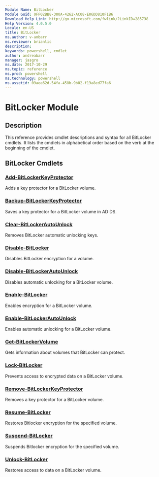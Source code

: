 ```yaml
---
Module Name: BitLocker
Module Guid: 0FF02BB8-300A-4262-AC08-E06DD810F1B6
Download Help Link: http://go.microsoft.com/fwlink/?LinkID=285738
Help Version: 4.0.5.0
Locale: en-US
title: BitLocker
ms.author: v-anbarr
ms.reviewer: brianlic
description: 
keywords: powershell, cmdlet
author: andreabarr
manager: jasgro
ms.date: 2017-10-29
ms.topic: reference
ms.prod: powershell
ms.technology: powershell
ms.assetid: 09aea62d-54fa-458b-9b82-f13a8ed77fa6
---
```


# BitLocker Module
## Description
This reference provides cmdlet descriptions and syntax for all BitLocker cmdlets. It lists the cmdlets in alphabetical order based on the verb at the beginning of the cmdlet.

## BitLocker Cmdlets
### [Add-BitLockerKeyProtector](./Add-BitLockerKeyProtector.md)
Adds a key protector for a BitLocker volume.

### [Backup-BitLockerKeyProtector](./Backup-BitLockerKeyProtector.md)
Saves a key protector for a BitLocker volume in AD DS.

### [Clear-BitLockerAutoUnlock](./Clear-BitLockerAutoUnlock.md)
Removes BitLocker automatic unlocking keys.

### [Disable-BitLocker](./Disable-BitLocker.md)
Disables BitLocker encryption for a volume.

### [Disable-BitLockerAutoUnlock](./Disable-BitLockerAutoUnlock.md)
Disables automatic unlocking for a BitLocker volume.

### [Enable-BitLocker](./Enable-BitLocker.md)
Enables encryption for a BitLocker volume.

### [Enable-BitLockerAutoUnlock](./Enable-BitLockerAutoUnlock.md)
Enables automatic unlocking for a BitLocker volume.

### [Get-BitLockerVolume](./Get-BitLockerVolume.md)
Gets information about volumes that BitLocker can protect.

### [Lock-BitLocker](./Lock-BitLocker.md)
Prevents access to encrypted data on a BitLocker volume.

### [Remove-BitLockerKeyProtector](./Remove-BitLockerKeyProtector.md)
Removes a key protector for a BitLocker volume.

### [Resume-BitLocker](./Resume-BitLocker.md)
Restores Bitlocker encryption for the specified volume.

### [Suspend-BitLocker](./Suspend-BitLocker.md)
Suspends Bitlocker encryption for the specified volume.

### [Unlock-BitLocker](./Unlock-BitLocker.md)
Restores access to data on a BitLocker volume.


